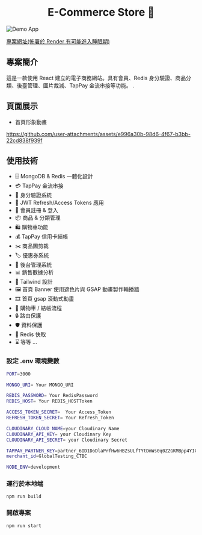 <h1 align="center">E-Commerce Store 🛒</h1>

![Demo App](/frontend/public/screenshot-for-readme.png)

[專案網址(佈署於 Render 有可能進入睡眠期)](https://eaec-commerce.onrender.com/)

## 專案簡介

這是一款使用 React 建立的電子商務網站。具有會員、Redis 身分驗證、商品分類、後臺管理、圖片裁減、TapPay 金流串接等功能。
.
<br>
## 頁面展示
 - 首頁形象動畫



https://github.com/user-attachments/assets/e996a30b-98d6-4f67-b3bb-22cd838f939f




## 使用技術

- 🗄️ MongoDB & Redis 一體化設計
- 💳 TapPay 金流串接
- 🔐 身分驗證系統
- 🔑 JWT Refresh/Access Tokens 應用
- 📝 會員註冊 & 登入
- 📦 商品 & 分類管理
- 🛍️ 購物車功能
- 💰 TapPay 信用卡結帳
- ✂️ 商品圖剪裁
- 🏷️ 優惠券系統
- 👑 後台管理系統
- 📊 銷售數據分析
- 🎨 Tailwind 設計
- 🖼️ 首頁 Banner 使用遮色片與 GSAP 動畫製作輪播牆
- 🎞️ 首頁 gsap 滾動式動畫
- 🛒 購物車 / 結帳流程
- 🔒 路由保護
- 🛡️ 資料保護
- 🚀 Redis 快取
- ⌛ 等等 ...

### 設定 .env 環境變數

```bash
PORT=3000

MONGO_URI= Your MONGO_URI

REDIS_PASSWORD= Your RedisPassword
REDIS_HOST= Your REDIS_HOSTToken

ACCESS_TOKEN_SECRET=  Your Access_Token
REFRESH_TOKEN_SECRET= Your Refresh_Token

CLOUDINARY_CLOUD_NAME=your Cloudinary Name
CLOUDINARY_API_KEY= your Cloudinary Key
CLOUDINARY_API_SECRET= your Cloudinary Secret

TAPPAY_PARTNER_KEY=partner_6ID1DoDlaPrfHw6HBZsULfTYtDmWs0q0ZZGKMBpp4YICWBxgK97eK3RM
merchant_id=GlobalTesting_CTBC

NODE_ENV=development
```

### 運行於本地端

```shell
npm run build
```

### 開啟專案

```shell
npm run start
```

